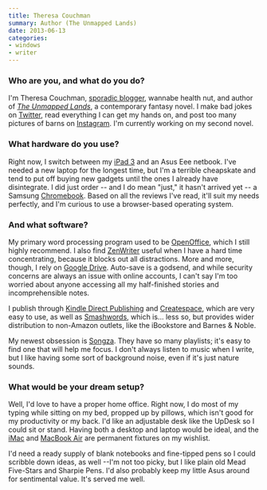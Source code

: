 ```yaml
---
title: Theresa Couchman
summary: Author (The Unmapped Lands)
date: 2013-06-13
categories:
- windows
- writer
---
```


### Who are you, and what do you do?

I'm Theresa Couchman, [sporadic blogger](http://theresacouchman.com/ "Theresa's website."), wannabe health nut, and author of [*The Unmapped Lands*](http://www.amazon.com/The-Unmapped-Lands-ebook/dp/B00APP8JA8/ "Theresa's book on Amazon."), a contemporary fantasy novel. I make bad jokes on [Twitter](http://twitter.com/theresa_lauren "Theresa's Twitter account."), read everything I can get my hands on, and post too many pictures of barns on [Instagram](http://instagram.com/theresacouchman "Theresa's Instagram account."). I'm currently working on my second novel. 

### What hardware do you use?

Right now, I switch between my [iPad 3][ipad-3] and an Asus Eee netbook. I've needed a new laptop for the longest time, but I'm a terrible cheapskate and tend to put off buying new gadgets until the ones I already have disintegrate. I did just order -- and I do mean "just," it hasn't arrived yet -- a Samsung [Chromebook][]. Based on all the reviews I've read, it'll suit my needs perfectly, and I'm curious to use a browser-based operating system.

### And what software?

My primary word processing program used to be [OpenOffice][], which I still highly recommend. I also find [ZenWriter][] useful when I have a hard time concentrating, because it blocks out all distractions. More and more, though, I rely on [Google Drive][google-drive]. Auto-save is a godsend, and while security concerns are always an issue with online accounts, I can't say I'm too worried about anyone accessing all my half-finished stories and incomprehensible notes.

I publish through [Kindle Direct Publishing][kindle-direct-publishing] and [Createspace][], which are very easy to use, as well as [Smashwords][], which is... less so, but provides wider distribution to non-Amazon outlets, like the iBookstore and Barnes & Noble. 

My newest obsession is [Songza][]. They have so many playlists; it's easy to find one that will help me focus. I don't always listen to music when I write, but I like having some sort of background noise, even if it's just nature sounds. 

### What would be your dream setup?

Well, I'd love to have a proper home office. Right now, I do most of my typing while sitting on my bed, propped up by pillows, which isn't good for my productivity or my back. I'd like an adjustable desk like the UpDesk so I could sit or stand. Having both a desktop and laptop would be ideal, and the [iMac][] and [MacBook Air][macbook-air] are permanent fixtures on my wishlist.

I'd need a ready supply of blank notebooks and fine-tipped pens so I could scribble down ideas, as well --I'm not too picky, but I like plain old Mead Five-Stars and Sharpie Pens. I'd also probably keep my little Asus around for sentimental value. It's served me well.

[chromebook]: https://www.google.com/intl/en/chromebook/ "A laptop built for only running Web apps."
[createspace]: https://kdp.amazon.com/createspace-transfer "A self-publishing service."
[google-drive]: https://accounts.google.com/ServiceLogin?service=wise&passive=1209600&osid=1&continue=https://drive.google.com/&followup=https://drive.google.com/&emr=1 "A cloud storage service."
[imac]: https://www.apple.com/imac-24/ "An all-in-one computer."
[ipad-3]: https://www.apple.com/ipad/ "A tablet device with a retina display."
[kindle-direct-publishing]: http://web.archive.org/web/20170518093449/https://kdp.amazon.com/ "A service for self-publishing works onto the Kindle platform."
[macbook-air]: https://www.apple.com/macbook-air/ "A very thin laptop."
[openoffice]: http://www.openoffice.org/ "An open-source office suite."
[smashwords]: https://www.smashwords.com/ "A self-publishing service."
[songza]: https://play.google.com/music/listen?utm_source=songza&utm_medium=link&utm_campaign=songzacatchall&pcampaignid=PRD-sta-na-oo-link-mu-woodstock-20160420-songzacatchall "A playlist-centric music service."
[zenwriter]: https://beenokle.com/zenwriter.html "Distraction-free writing software for Windows."
